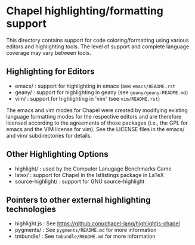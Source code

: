 Chapel highlighting/formatting support
======================================

This directory contains support for code coloring/formatting using
various editors and highlighting tools.  The level of support and
complete language coverage may vary between tools.

Highlighting for Editors
------------------------

* emacs/ : support for highlighting in emacs (see `emacs/README.rst`
* geany/ : support for highlighting in geany (see `geany/geany-README.md`)
* vim/ : support for highlighting in 'vim' (see `vim/README.rst`)

The emacs and vim modes for Chapel were created by modifying existing
language formatting modes for the respective editors and are therefore
licensed according to the agreements of those packages (i.e., the GPL
for emacs and the VIM license for vim).  See the LICENSE files in the
emacs/ and vim/ subdirectories for details.

Other Highlighting Options
--------------------------

* highlight/ : used by the Computer Lanugage Benchmarks Game
* latex/ : support for Chapel in the lstlistings package in LaTeX
* source-highlight/ : support for GNU source-highlight

Pointers to other external highlighting technologies
----------------------------------------------------

* highlight.js : See https://github.com/chapel-lang/highlightjs-chapel
* pygments/ : See `pygments/README.md` for more information
* tmbundle/ : See `tmbundle/README.md` for more information
